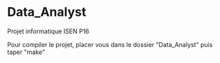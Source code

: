 # Data_Analyst
Projet informatique ISEN P16

Pour compiler le projet, placer vous dans le dossier "Data_Analyst" puis taper "make"
